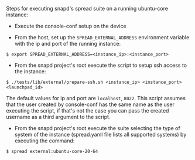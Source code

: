 Steps for executing snapd's spread suite on a running ubuntu-core instance:

* Execute the console-conf setup on the device

* From the host, set up the `SPREAD_EXTERNAL_ADDRESS` environment variable with
the ip and port of the running instance:
```
$ export SPREAD_EXTERNAL_ADDRESS=<instance_ip>:<instance_port>
```
* From the snapd project's root execute the script to setup ssh access to the
instance:
```
$ ./tests/lib/external/prepare-ssh.sh <instance_ip> <instance_port> <launchpad_id>
```
The default values for ip and port are `localhost`, `8022`. This script assumes that
the user created by console-conf has the same name as the user executing the
script, if that's not the case you can pass the created username as a third argument
to the script.

* From the snapd project's root execute the suite selecting the type of system of
the instance (spread.yaml file lists all supported systems) by executing the command:
```
$ spread external:ubuntu-core-20-64
```
